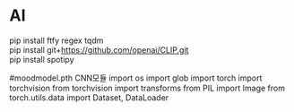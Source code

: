 # AI

pip install ftfy regex tqdm\
pip install git+https://github.com/openai/CLIP.git \
pip install spotipy

#moodmodel.pth CNN모듈 
import os
import glob
import torch
import torchvision
from torchvision import transforms
from PIL import Image
from torch.utils.data import Dataset, DataLoader

